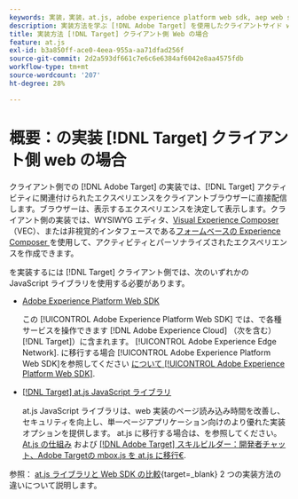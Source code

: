 ```yaml
---
keywords: 実装，実装，at.js, adobe experience platform web sdk, aep web sdk
description: 実装方法を学ぶ [!DNL Adobe Target] を使用したクライアントサイド web の場合 [!DNL Adobe Experience Platform Web SDK] （AEP Web SDK）または at.js JavaScript ライブラリ。
title: 実装方法 [!DNL Target] クライアント側 Web の場合
feature: at.js
exl-id: b3a850ff-ace0-4eea-955a-aa71dfad256f
source-git-commit: 2d2a593df661c7e6c6e6384af6042e8aa4575fdb
workflow-type: tm+mt
source-wordcount: '207'
ht-degree: 28%

---
```


# 概要：の実装 [!DNL Target] クライアント側 web の場合

クライアント側での [!DNL Adobe Target] の実装では、[!DNL Target] アクティビティに関連付けられたエクスペリエンスをクライアントブラウザーに直接配信します。ブラウザーは、表示するエクスペリエンスを決定して表示します。クライアント側の実装では、WYSIWYG エディタ、[Visual Experience Composer](https://experienceleague.adobe.com/docs/target/using/experiences/vec/visual-experience-composer.html) （VEC）、または非視覚的インタフェースである[フォームベースの Experience Composer ](https://experienceleague.adobe.com/docs/target/using/experiences/form-experience-composer.html)を使用して、アクティビティとパーソナライズされたエクスペリエンスを作成できます。

を実装するには [!DNL Target] クライアント側では、次のいずれかの JavaScript ライブラリを使用する必要があります。

* [Adobe Experience Platform Web SDK](/help/dev/implement/client-side/aep-web-sdk.md)

  この [!UICONTROL Adobe Experience Platform Web SDK] では、で各種サービスを操作できます [!DNL Adobe Experience Cloud] （次を含む） [!DNL Target]）に含まれます。 [!UICONTROL Adobe Experience Edge Network]. に移行する場合 [!UICONTROL Adobe Experience Platform Web SDK]を参照してください [について [!UICONTROL Adobe Experience Platform Web SDK]](/help/dev/implement/client-side/aep-web-sdk.md).

* [[!DNL Target] at.js JavaScript ライブラリ](/help/dev/implement/client-side/atjs/how-atjs-works/overview.md)

  at.js JavaScript ライブラリは、web 実装のページ読み込み時間を改善し、セキュリティを向上し、単一ページアプリケーション向けのより優れた実装オプションを提供します。 at.js に移行する場合は、を参照してください。 [At.js の仕組み](/help/dev/implement/client-side/atjs/how-atjs-works/overview.md) および [[!DNL Adobe Target] スキルビルダー：開発者チャット、Adobe Targetの mbox.js を at.js に移行€](https://seminars.adobeconnect.com/ptdo6mfo6qn6/?proto=true).


参照： [at.js ライブラリと Web SDK の比較](https://experienceleague.adobe.com/en/docs/experience-platform/web-sdk/personalization/adobe-target/web-sdk-atjs-comparison){target=_blank} 2 つの実装方法の違いについて説明します。